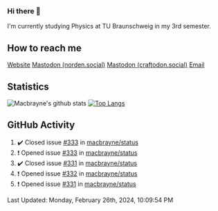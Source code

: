 ### Hi there 👋
I'm currently studying Physics at TU Braunschweig in my 3rd semester.

## How to reach me
[Website](https://florentin-schleuss.de)
<a rel="me" href="https://norden.social/@florentin">Mastodon (norden.social)</a>
<a rel="me" href="https://craftodon.social/@frodolon">Mastodon (craftodon.social)</a>
[Email](mailto:hello@macbrayne.de)

## Statistics
![Macbrayne's github stats](https://github-readme-stats.vercel.app/api?username=macbrayne&count_private=true&show_icons=true&hide_rank=true&custom_title=macbrayne's%20GitHub%20Stats)
[![Top Langs](https://github-readme-stats.vercel.app/api/top-langs/?username=macbrayne&exclude_repo=liftron&layout=compact)](https://github.com/anuraghazra/github-readme-stats)
## GitHub Activity

<!--RECENT_ACTIVITY:start-->
1. ✔️ Closed issue [#333](https://github.com/macbrayne/status/issues/333) in [macbrayne/status](https://github.com/macbrayne/status)
2. ❗️ Opened issue [#333](https://github.com/macbrayne/status/issues/333) in [macbrayne/status](https://github.com/macbrayne/status)
3. ✔️ Closed issue [#331](https://github.com/macbrayne/status/issues/331) in [macbrayne/status](https://github.com/macbrayne/status)
4. ❗️ Opened issue [#332](https://github.com/macbrayne/status/issues/332) in [macbrayne/status](https://github.com/macbrayne/status)
5. ❗️ Opened issue [#331](https://github.com/macbrayne/status/issues/331) in [macbrayne/status](https://github.com/macbrayne/status)
<!--RECENT_ACTIVITY:end-->

<!--RECENT_ACTIVITY:last_update-->
Last Updated: Monday, February 26th, 2024, 10:09:54 PM
<!--RECENT_ACTIVITY:last_update_end-->


<!--
**macbrayne/macbrayne** is a ✨ _special_ ✨ repository because its `README.md` (this file) appears on your GitHub profile.

Here are some ideas to get you started:

- 🔭 I’m currently working on ...
- 🌱 I’m currently learning ...
- 👯 I’m looking to collaborate on ...
- 🤔 I’m looking for help with ...
- 💬 Ask me about ...
- 📫 How to reach me: ...
- 😄 Pronouns: ...
- ⚡ Fun fact: ...
-->
